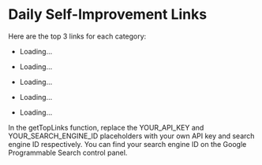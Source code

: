 <!DOCTYPE html>
<html>
<head>
<title>Daily Self-Improvement Links | search.selfnetwork/</title>
<script>
// Define the search queries for each category
const searchQueries = {
  "self-searching": "self-searching techniques",
  "self-knowing": "self-knowing practices",
  "self-enquiry": "self-enquiry exercises",
  "self-awareness": "self-awareness strategies",
  "self-aware-ai": "self-aware AI tools"
};

// Retrieve the top links for a given search query
async function getTopLinks(query) {
  const apiKey = 'AIzaSyAtmn5xLJsokT0i1XvuREPIaAx2JtG8coQ';
  const cx = 'b667ff28003398517';
  const numResults = 10;
  const url = `https://www.googleapis.com/customsearch/v1?key=${apiKey}&cx=${cx}&q=${query}&num=${numResults}&fields=items(link,title)`;

  try {
    const response = await fetch(url);
    const data = await response.json();
    return data.items;
  } catch (error) {
    console.error(error);
  }
}

// Update the HTML with the top links for each category
async function updateLinks() {
  for (const category in searchQueries) {
    const categoryLinks = await getTopLinks(searchQueries[category]);
    const top3Links = categoryLinks.slice(0, 3);
    const categoryList = document.getElementById(`${category}-list`);
    categoryList.innerHTML = ""; // Clear previous links
    for (const link of top3Links) {
      const linkItem = document.createElement("li");
      const linkAnchor = document.createElement("a");
      linkAnchor.href = link.link;
      linkAnchor.textContent = link.title;
      linkItem.appendChild(linkAnchor);
      categoryList.appendChild(linkItem);
    }
  }
}

// Update the links on page load and every 24 hours
window.onload = updateLinks;
setInterval(updateLinks, 24 * 60 * 60 * 1000);
</script>
</head>
<body>
<h1>Daily Self-Improvement Links</h1>
<p>Here are the top 3 links for each category:</p>
<ul id="self-searching-list">
<li>Loading...</li>
</ul>
<ul id="self-knowing-list">
<li>Loading...</li>
</ul>
<ul id="self-enquiry-list">
<li>Loading...</li>
</ul>
<ul id="self-awareness-list">
<li>Loading...</li>
</ul>
<ul id="self-aware-ai-list">
<li>Loading...</li>
</ul>
<script async src="https://cse.google.com/cse.js?cx=b667ff28003398517"></script>
<div class="gcse-search"></div>
</body>
</html>
In the getTopLinks function, replace the YOUR_API_KEY and YOUR_SEARCH_ENGINE_ID placeholders with your own API key and search engine ID respectively. You can find your search engine ID on the Google Programmable Search control panel.





